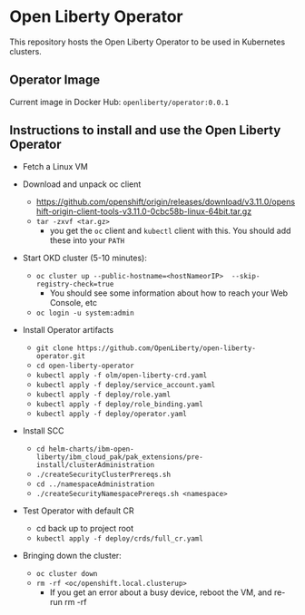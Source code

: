 # Open Liberty Operator

This repository hosts the Open Liberty Operator to be used in Kubernetes clusters.

## Operator Image

Current image in Docker Hub:  `openliberty/operator:0.0.1`

## Instructions to install and use the Open Liberty Operator

* Fetch a Linux VM

* Download and unpack oc client  
  * https://github.com/openshift/origin/releases/download/v3.11.0/openshift-origin-client-tools-v3.11.0-0cbc58b-linux-64bit.tar.gz
  * `tar -zxvf <tar.gz>`
    * you get the `oc` client and `kubectl` client with this.  You should add these into your `PATH`

* Start OKD cluster (5-10 minutes):
  * `oc cluster up --public-hostname=<hostNameorIP>  --skip-registry-check=true`
    * You should see some information about how to reach your Web Console, etc
  * `oc login -u system:admin`

* Install Operator artifacts
  * `git clone https://github.com/OpenLiberty/open-liberty-operator.git`
  * `cd open-liberty-operator`
  * `kubectl apply -f olm/open-liberty-crd.yaml`
  * `kubectl apply -f deploy/service_account.yaml`
  * `kubectl apply -f deploy/role.yaml`
  * `kubectl apply -f deploy/role_binding.yaml`
  * `kubectl apply -f deploy/operator.yaml`

* Install SCC
  * `cd helm-charts/ibm-open-liberty/ibm_cloud_pak/pak_extensions/pre-install/clusterAdministration`
  * `./createSecurityClusterPrereqs.sh`
  * `cd ../namespaceAdministration`
  * `./createSecurityNamespacePrereqs.sh <namespace>`

* Test Operator with default CR
  * cd back up to project root
  * `kubectl apply -f deploy/crds/full_cr.yaml`

* Bringing down the cluster:
  * `oc cluster down`
  * `rm -rf <oc/openshift.local.clusterup>`
    * If you get an error about a busy device, reboot the VM, and re-run rm -rf

